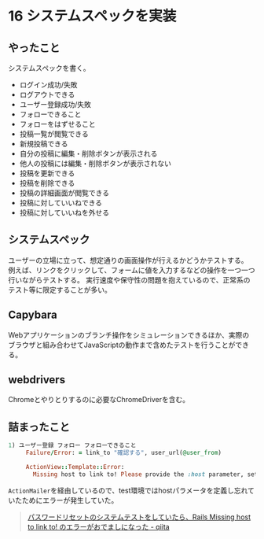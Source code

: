 # 16 システムスペックを実装
## やったこと
システムスペックを書く。

- ログイン成功/失敗
- ログアウトできる
- ユーザー登録成功/失敗
- フォローできること
- フォローをはずせること
- 投稿一覧が閲覧できる
- 新規投稿できる
- 自分の投稿に編集・削除ボタンが表示される
- 他人の投稿には編集・削除ボタンが表示されない
- 投稿を更新できる
- 投稿を削除できる
- 投稿の詳細画面が閲覧できる
- 投稿に対していいねできる
- 投稿に対していいねを外せる

## システムスペック
ユーザーの立場に立って、想定通りの画面操作が行えるかどうかテストする。
例えば、リンクをクリックして、フォームに値を入力するなどの操作を一つ一つ行いながらテストする。
実行速度や保守性の問題を抱えているので、正常系のテスト等に限定することが多い。

## Capybara
Webアプリケーションのブランチ操作をシミュレーションできるほか、実際のブラウザと組み合わせてJavaScriptの動作まで含めたテストを行うことができる。

## webdrivers
Chromeとやりとりするのに必要なChromeDriverを含む。

## 詰まったこと

```ruby
1) ユーザー登録 フォロー フォローできること
     Failure/Error: = link_to "確認する", user_url(@user_from)

     ActionView::Template::Error:
       Missing host to link to! Please provide the :host parameter, set default_url_options[:host], or set :only_path to true
```
`ActionMailer`を経由しているので、test環境ではhostパラメータを定義し忘れていたためにエラーが発生していた。
> [パスワードリセットのシステムテストをしていたら、Rails Missing host to link to! のエラーがおでましになった - qiita](https://qiita.com/vinaka/items/aa40d1c70535b8bc7253)
